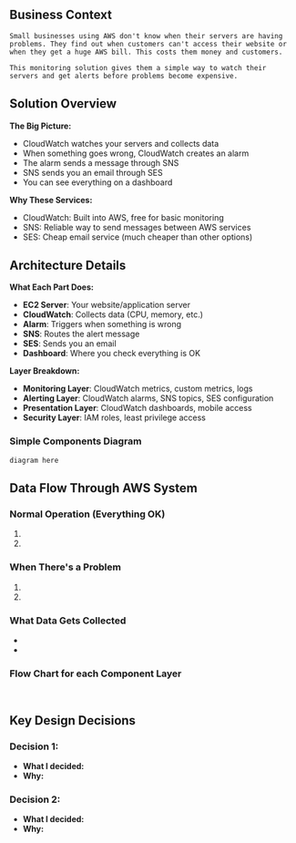 ## Business Context

```
Small businesses using AWS don't know when their servers are having problems. They find out when customers can't access their website or when they get a huge AWS bill. This costs them money and customers.

This monitoring solution gives them a simple way to watch their servers and get alerts before problems become expensive.
```

## Solution Overview

**The Big Picture:**

- CloudWatch watches your servers and collects data
- When something goes wrong, CloudWatch creates an alarm
- The alarm sends a message through SNS
- SNS sends you an email through SES
- You can see everything on a dashboard

**Why These Services:**

- CloudWatch: Built into AWS, free for basic monitoring
- SNS: Reliable way to send messages between AWS services
- SES: Cheap email service (much cheaper than other options)

## Architecture Details

**What Each Part Does:**

- **EC2 Server**: Your website/application server
- **CloudWatch**: Collects data (CPU, memory, etc.)
- **Alarm**: Triggers when something is wrong
- **SNS**: Routes the alert message
- **SES**: Sends you an email
- **Dashboard**: Where you check everything is OK

**Layer Breakdown:**

- **Monitoring Layer**: CloudWatch metrics, custom metrics, logs
- **Alerting Layer**: CloudWatch alarms, SNS topics, SES configuration
- **Presentation Layer**: CloudWatch dashboards, mobile access
- **Security Layer**: IAM roles, least privilege access

### Simple Components Diagram

```
diagram here
```

## Data Flow Through AWS System

### Normal Operation (Everything OK)

1.
2.

### When There's a Problem

1.
2.

### What Data Gets Collected

-
-

### Flow Chart for each Component Layer

```

```

```

```

## Key Design Decisions

### Decision 1:

- **What I decided:**
- **Why:**

### Decision 2:

- **What I decided:**
- **Why:**
